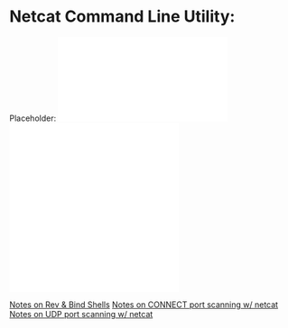 # Netcat Command Line Utility:
Placeholder:
![PNPT notes on shells](/PNPT/PEH/exploit-basics/shells.md)
![CONNECT Scan w/ netcat](../../../../OSCP/enum-and-info-gathering/active/port-scanning.md#CONNECT%20Scan%20w/%20netcat)
![UDP scanning w/ netcat](../../../../OSCP/enum-and-info-gathering/active/port-scanning.md#UDP%20scanning%20w/%20netcat)


[Notes on Rev & Bind Shells](https://github.com/TrshPuppy/PNPT-study-guide/blob/main/PEH/exploit-basics/shells.md)
[Notes on CONNECT port scanning w/ netcat](../../../../OSCP/enum-and-info-gathering/active/port-scanning.md#CONNECT%20Scan%20w/%20[netcat](../../cybersecurity/TTPs/exploitation/tools/netcat.md))
[Notes on UDP port scanning w/ netcat](../../../../OSCP/enum-and-info-gathering/active/port-scanning.md#UDP%20scanning%20w/%20netcat)